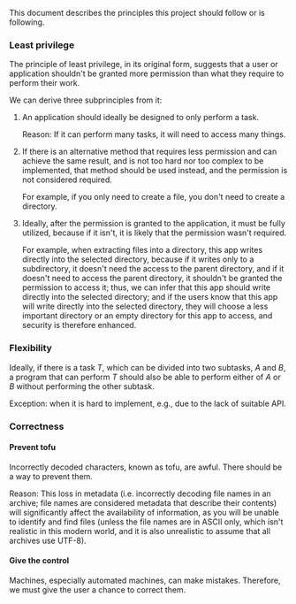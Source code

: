 This document describes the principles this project should follow or is following.

### Least privilege

The principle of least privilege, in its original form, suggests that a user or application shouldn't be granted more permission than what they require to perform their work.

We can derive three subprinciples from it:

1. An application should ideally be designed to only perform a task.

    Reason: If it can perform many tasks, it will need to access many things.

2. If there is an alternative method that requires less permission and can achieve the same result, and is not too hard nor too complex to be implemented, that method should be used instead, and the permission is not considered required.

    For example, if you only need to create a file, you don't need to create a directory.

3. Ideally, after the permission is granted to the application, it must be fully utilized, because if it isn't, it is likely that the permission wasn't required.

    For example, when extracting files into a directory, this app writes directly into the selected directory, because if it writes only to a subdirectory, it doesn't need the access to the parent directory, and if it doesn't need to access the parent directory, it shouldn't be granted the permission to access it; thus, we can infer that this app should write directly into the selected directory; and if the users know that this app will write directly into the selected directory, they will choose a less important directory or an empty directory for this app to access, and security is therefore enhanced.

### Flexibility

Ideally, if there is a task *T*, which can be divided into two subtasks, *A* and *B*, a program that can perform *T* should also be able to perform either of *A* or *B* without performing the other subtask.

Exception: when it is hard to implement, e.g., due to the lack of suitable API.

### Correctness

#### Prevent tofu

Incorrectly decoded characters, known as tofu, are awful. There should be a way to prevent them.

Reason: This loss in metadata (i.e. incorrectly decoding file names in an archive; file names are considered metadata that describe their contents) will significantly affect the availability of information, as you will be unable to identify and find files (unless the file names are in ASCII only, which isn't realistic in this modern world, and it is also unrealistic to assume that all archives use UTF-8).

#### Give the control

Machines, especially automated machines, can make mistakes. Therefore, we must give the user a chance to correct them.